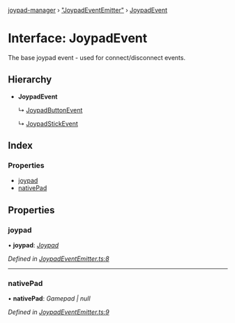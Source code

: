[joypad-manager](../README.md) › ["JoypadEventEmitter"](../modules/_joypadeventemitter_.md) › [JoypadEvent](_joypadeventemitter_.joypadevent.md)

# Interface: JoypadEvent

The base joypad event - used for connect/disconnect events.

## Hierarchy

* **JoypadEvent**

  ↳ [JoypadButtonEvent](_joypadeventemitter_.joypadbuttonevent.md)

  ↳ [JoypadStickEvent](_joypadeventemitter_.joypadstickevent.md)

## Index

### Properties

* [joypad](_joypadeventemitter_.joypadevent.md#joypad)
* [nativePad](_joypadeventemitter_.joypadevent.md#nativepad)

## Properties

###  joypad

• **joypad**: *[Joypad](../classes/_joypad_.joypad.md)*

*Defined in [JoypadEventEmitter.ts:8](https://github.com/nvitaterna/joypad-manager/blob/ef07d3f/src/JoypadEventEmitter.ts#L8)*

___

###  nativePad

• **nativePad**: *Gamepad | null*

*Defined in [JoypadEventEmitter.ts:9](https://github.com/nvitaterna/joypad-manager/blob/ef07d3f/src/JoypadEventEmitter.ts#L9)*
